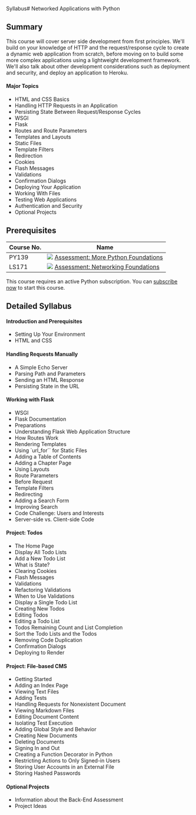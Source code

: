 Syllabus# Networked Applications with Python

## Summary

This course will cover server side development from first principles. We'll build on your knowledge of HTTP and the request/response cycle to create a dynamic web application from scratch, before moving on to build some more complex applications using a lightweight development framework. We'll also talk about other development considerations such as deployment and security, and deploy an application to Heroku.

#### Major Topics

- HTML and CSS Basics
- Handling HTTP Requests in an Application
- Persisting State Between Request/Response Cycles
- WSGI
- Flask
- Routes and Route Parameters
- Templates and Layouts
- Static Files
- Template Filters
- Redirection
- Cookies
- Flash Messages
- Validations
- Confirmation Dialogs
- Deploying Your Application
- Working With Files
- Testing Web Applications
- Authentication and Security
- Optional Projects

## Prerequisites

|Course No.|Name|
|---|---|
|PY139|![](https://d24f1whwu8r3u4.cloudfront.net/assets/icons/assessment-d6a7b82d2af171d839b9b0ef8a4a24d1579dc8a5bf93b8b677e9a99c73dec9e2.svg) [Assessment: More Python Foundations](https://launchschool.com/courses/d94a9c50)|
|LS171|![](https://d24f1whwu8r3u4.cloudfront.net/assets/icons/assessment-d6a7b82d2af171d839b9b0ef8a4a24d1579dc8a5bf93b8b677e9a99c73dec9e2.svg) [Assessment: Networking Foundations](https://launchschool.com/courses/f09799a1)|

This course requires an active Python subscription. You can [subscribe now](https://launchschool.com/subscription/python) to start this course.

## Detailed Syllabus

#### Introduction and Prerequisites

- Setting Up Your Environment
- HTML and CSS

#### Handling Requests Manually

- A Simple Echo Server
- Parsing Path and Parameters
- Sending an HTML Response
- Persisting State in the URL

#### Working with Flask

- WSGI
- Flask Documentation
- Preparations
- Understanding Flask Web Application Structure
- How Routes Work
- Rendering Templates
- Using `url_for`` for Static Files
- Adding a Table of Contents
- Adding a Chapter Page
- Using Layouts
- Route Parameters
- Before Request
- Template Filters
- Redirecting
- Adding a Search Form
- Improving Search
- Code Challenge: Users and Interests
- Server-side vs. Client-side Code

#### Project: Todos

- The Home Page
- Display All Todo Lists
- Add a New Todo List
- What is State?
- Clearing Cookies
- Flash Messages
- Validations
- Refactoring Validations
- When to Use Validations
- Display a Single Todo List
- Creating New Todos
- Editing Todos
- Editing a Todo List
- Todos Remaining Count and List Completion
- Sort the Todo Lists and the Todos
- Removing Code Duplication
- Confirmation Dialogs
- Deploying to Render

#### Project: File-based CMS

- Getting Started
- Adding an Index Page
- Viewing Text Files
- Adding Tests
- Handling Requests for Nonexistent Document
- Viewing Markdown Files
- Editing Document Content
- Isolating Test Execution
- Adding Global Style and Behavior
- Creating New Documents
- Deleting Documents
- Signing In and Out
- Creating a Function Decorator in Python
- Restricting Actions to Only Signed-in Users
- Storing User Accounts in an External File
- Storing Hashed Passwords

#### Optional Projects

- Information about the Back-End Assessment
- Project Ideas